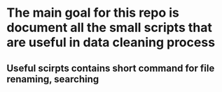 # The main goal for this repo is document all the small scripts that are useful in data cleaning process

## Useful scirpts contains short command for file renaming, searching
